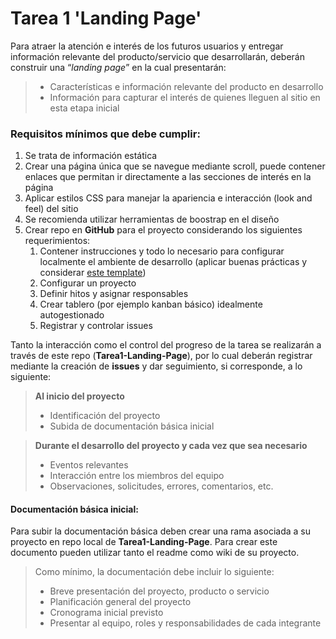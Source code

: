 # Tarea 1 'Landing Page'

Para atraer la atención e interés de los futuros usuarios y entregar información relevante del producto/servicio que desarrollarán, deberán construir una “*landing page*” en la cual presentarán:
>* Características e información relevante del producto en desarrollo <br>
>* Información para capturar el interés de quienes lleguen al sitio en esta etapa inicial

### Requisitos mínimos que debe cumplir:
1. Se trata de información estática
2. Crear una página única que se navegue mediante scroll, puede contener enlaces que permitan ir directamente a las secciones de interés en la página
3. Aplicar estilos CSS para manejar la apariencia e interacción (look and feel) del sitio
4. Se recomienda utilizar herramientas de boostrap en el diseño
5. Crear repo en **GitHub** para el proyecto considerando los siguientes requerimientos:
   1. Contener instrucciones y todo lo necesario para configurar localmente el ambiente de desarrollo (aplicar buenas prácticas y considerar [este template](https://github.com/othneildrew/Best-README-Template))
   2. Configurar un proyecto
   3. Definir hitos y asignar responsables
   4. Crear tablero (por ejemplo kanban básico) idealmente autogestionado
   5. Registrar y controlar issues

Tanto la interacción como el control del progreso de la tarea se realizarán a través de este repo (__Tarea1-Landing-Page__), por lo cual deberán registrar mediante la creación de **issues** y dar seguimiento, si corresponde, a lo siguiente:<br>
>__Al inicio del proyecto__<br>
>* Identificación del proyecto<br>
>* Subida de documentación básica inicial<br>

>**Durante el desarrollo del proyecto y cada vez que sea necesario**<br>
>* Eventos relevantes <br>
>* Interacción entre los miembros del equipo<br>
>* Observaciones, solicitudes, errores, comentarios, etc.<br> 

#### Documentación básica inicial:
Para subir la documentación básica deben crear una rama asociada a su proyecto en repo local de **Tarea1-Landing-Page**. Para crear este documento pueden utilizar tanto el readme como wiki de su proyecto.<br> 
>Como mínimo, la documentación debe incluir lo siguiente:<br>
>* Breve presentación del proyecto, producto o servicio<br>
>* Planificación general del proyecto<br>
>* Cronograma inicial previsto<br>
>* Presentar al equipo, roles y responsabilidades de cada integrante<br>
